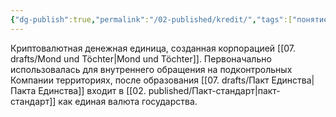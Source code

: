 ```yaml
---
{"dg-publish":true,"permalink":"/02-published/kredit/","tags":["понятие"]}
---
```


Криптовалютная денежная единица, созданная корпорацией [[07. drafts/Mond und Töchter\|Mond und Töchter]]. Первоначально использовалась для внутреннего обращения на подконтрольных Компании территориях, после образования [[07. drafts/Пакт Единства\|Пакта Единства]] входит в [[02. published/Пакт-стандарт\|пакт-стандарт]] как единая валюта государства. 